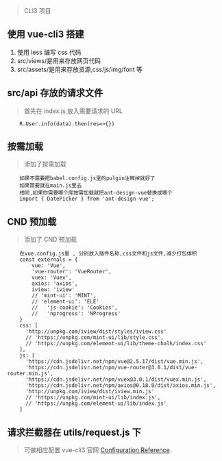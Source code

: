 > CLI3 项目

## 使用 vue-cli3 搭建

1. 使用 less 编写 css 代码
2. src/views/是用来存放网页代码
3. src/assets/是用来存放资源,css/js/img/font 等

## src/api 存放的请求文件

> 首先在 index.js 放入需要请求的 URL

```
    R.User.info(data).then(res=>{})
```

## 按需加载

> 添加了按需加载

```
    如果不需要把babel.config.js里的pulgin注释掉就好了
    如果需要就在main.js里去
    相同,如果你需要哪个库按需加载就把ant-design-vue替换成哪个
    import { DatePicker } from 'ant-design-vue';
```

## CND 预加载

> 添加了 CND 预加载

```
    在vue.config.js里 , 分别放入插件名称,css文件和js文件,减少打包体积
    const externals = {
        vue: 'Vue',
        'vue-router': 'VueRouter',
        vuex: 'Vuex',
        axios: 'axios',
        iview: 'iview'
        // 'mint-ui': 'MINT',
        // 'element-ui': 'ELE'
        //   'js-cookie': 'Cookies',
        //   'nprogress': 'NProgress'
    }
    css: [
      'http://unpkg.com/iview/dist/styles/iview.css'
      // 'https://unpkg.com/mint-ui/lib/style.css',
      // 'https://unpkg.com/element-ui/lib/theme-chalk/index.css'
    ],
    js: [
      'https://cdn.jsdelivr.net/npm/vue@2.5.17/dist/vue.min.js',
      'https://cdn.jsdelivr.net/npm/vue-router@3.0.1/dist/vue-router.min.js',
      'https://cdn.jsdelivr.net/npm/vuex@3.0.1/dist/vuex.min.js',
      'https://cdn.jsdelivr.net/npm/axios@0.18.0/dist/axios.min.js',
      'http://unpkg.com/iview/dist/iview.min.js'
      // 'https://unpkg.com/mint-ui/lib/index.js',
      // 'https://unpkg.com/element-ui/lib/index.js'
    ]
```

## 请求拦截器在 utils/request.js 下

> 可做相应配置
> vue-cli3 官网 [Configuration Reference](https://cli.vuejs.org/config/).
